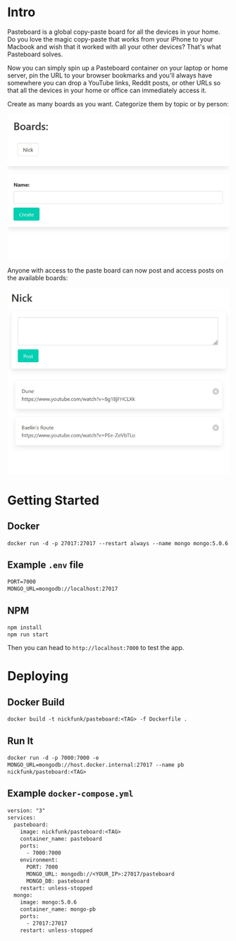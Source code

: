 # Intro

Pasteboard is a global copy-paste board for all the devices in your home. Do you love the magic copy-paste that works from your iPhone to your Macbook and wish that it worked with all your other devices? That's what Pasteboard solves.

Now you can simply spin up a Pasteboard container on your laptop or home server, pin the URL to your browser bookmarks and you'll always have somewhere you can drop a YouTube links, Reddit posts, or other URLs so that all the devices in your home or office can immediately access it.

Create as many boards as you want. Categorize them by topic or by person:

![Boards UI](readme/boards.jpg)

 Anyone with access to the paste board can now post and access posts on the available boards:

![Board UI](readme/board.jpg)

# Getting Started

## Docker

```
docker run -d -p 27017:27017 --restart always --name mongo mongo:5.0.6
```

## Example `.env` file

```
PORT=7000
MONGO_URL=mongodb://localhost:27017
```

## NPM

```
npm install
npm run start
```

Then you can head to `http://localhost:7000` to test the app.

# Deploying

## Docker Build

```
docker build -t nickfunk/pasteboard:<TAG> -f Dockerfile .
```

## Run It

```
docker run -d -p 7000:7000 -e MONGO_URL=mongodb://host.docker.internal:27017 --name pb nickfunk/pasteboard:<TAG>
```

## Example `docker-compose.yml`

```
version: "3"
services:
  pasteboard:
    image: nickfunk/pasteboard:<TAG>
    container_name: pasteboard
    ports:
      - 7000:7000
    environment:
      PORT: 7000
      MONGO_URL: mongodb://<YOUR_IP>:27017/pasteboard
      MONGO_DB: pasteboard
    restart: unless-stopped
  mongo:
    image: mongo:5.0.6
    container_name: mongo-pb
    ports:
      - 27017:27017
    restart: unless-stopped
```